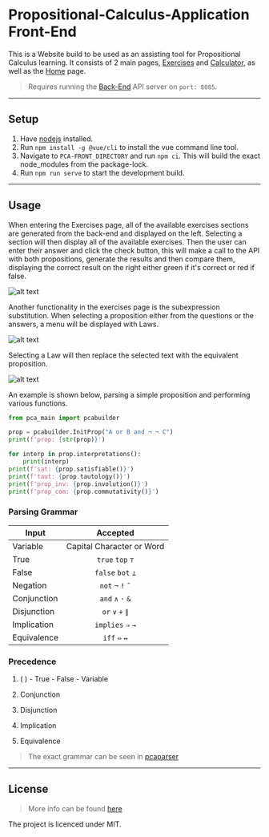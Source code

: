 # Propositional-Calculus-Application Front-End

This is a Website build to be used as an assisting tool for Propositional Calculus learning.
It consists of 2 main pages, [Exercises](https://github.com/p2424630/PCA-Front/blob/test/src/views/Exercises.vue) and [Calculator](https://github.com/p2424630/PCA-Front/blob/test/src/views/Calculator.vue), as well as the [Home](https://github.com/p2424630/PCA-Front/blob/test/src/views/Home.vue) page.

> Requires running the [Back-End](https://github.com/p2424630/PCA) API server on `port: 8085`.

---

## Setup

1. Have [nodejs](https://nodejs.org/en/) installed.
2. Run `npm install -g @vue/cli` to install the vue command line tool.
3. Navigate to `PCA-FRONT_DIRECTORY` and run `npm ci`. This will build the exact node_modules from the package-lock.
4. Run `npm run serve` to start the development build.

---

## Usage

When entering the Exercises page, all of the available exercises sections are generated from the back-end and displayed on the left. Selecting a section will then display all of the available exercises. Then the user can enter their answer and click the check button, this will make a call to the API with both propositions, generate the results and then compare them, displaying the correct result on the right either green if it's correct or red if false.

![alt text][exercises]

[exercises]: https://github.com/p2424630/PCA-Front/tree/test/images/exercises_example_1.png "pcabuilder image"

Another functionality in the exercises page is the subexpression substitution. When selecting a proposition either from the questions or the answers, a menu will be displayed with Laws.

![alt text][exercises]

[exercises]: https://github.com/p2424630/PCA-Front/tree/test/images/exercises_example_menu_1.png "pcabuilder image"

Selecting a Law will then replace the selected text with the equivalent proposition.

![alt text][exercises]

[exercises]: https://github.com/p2424630/PCA-Front/tree/test/images/exercises_example_menu_2.png "pcabuilder image"

An example is shown below, parsing a simple proposition and performing various
functions.

```python
from pca_main import pcabuilder

prop = pcabuilder.InitProp("A or B and ¬ ¬ C")
print(f'prop: {str(prop)}')

for interp in prop.interpretations():
    print(interp)
print(f'sat: {prop.satisfiable()}')
print(f'taut: {prop.tautology()}')
print(f'prop_inv: {prop.involution()}')
print(f'prop_com: {prop.commutativity()}')
```

### Parsing Grammar

| Input       |         Accepted          |
| ----------- | :-----------------------: |
| Variable    | Capital Character or Word |
| True        |     `true` `top` `⊤`      |
| False       |     `false` `bot` `⊥`     |
| Negation    |     `not` `¬` `!` `˜`     |
| Conjunction |     `and` `∧` `·` `&`     |
| Disjunction |     `or` `∨` `+` `∥`      |
| Implication |     `implies` `⇒` `→`     |
| Equivalence |       `iff` `⇔` `↔`       |

### Precedence

1. ( ) - True - False - Variable

2. Conjunction

3. Disjunction

4. Implication

5. Equivalence

> The exact grammar can be seen in [pcaparser](https://github.com/p2424630/PCA/blob/test/pca_main/pcaparser.py)

---

## License

> More info can be found [here](https://github.com/p2424630/PCA/blob/test/LICENSE)

The project is licenced under MIT.

